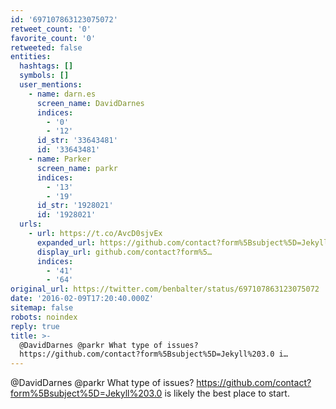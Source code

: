 ```yaml
---
id: '697107863123075072'
retweet_count: '0'
favorite_count: '0'
retweeted: false
entities:
  hashtags: []
  symbols: []
  user_mentions:
    - name: darn.es
      screen_name: DavidDarnes
      indices:
        - '0'
        - '12'
      id_str: '33643481'
      id: '33643481'
    - name: Parker
      screen_name: parkr
      indices:
        - '13'
        - '19'
      id_str: '1928021'
      id: '1928021'
  urls:
    - url: https://t.co/AvcD0sjvEx
      expanded_url: https://github.com/contact?form%5Bsubject%5D=Jekyll%203.0
      display_url: github.com/contact?form%5…
      indices:
        - '41'
        - '64'
original_url: https://twitter.com/benbalter/status/697107863123075072
date: '2016-02-09T17:20:40.000Z'
sitemap: false
robots: noindex
reply: true
title: >-
  @DavidDarnes @parkr What type of issues?
  https://github.com/contact?form%5Bsubject%5D=Jekyll%203.0 i…
---
```


@DavidDarnes @parkr What type of issues? https://github.com/contact?form%5Bsubject%5D=Jekyll%203.0 is likely the best place to start.